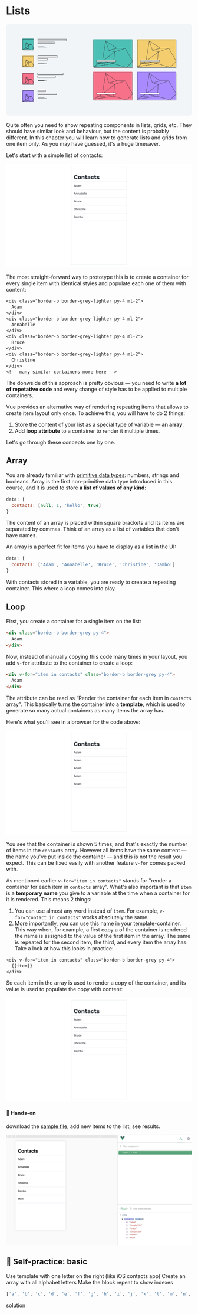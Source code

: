 # Lists

![hey](./media/lists-diagram-1.png)
<!-- todo: a nice illustration with a list and a grid / maybe real-world examples, but probably no -->

Quite often you need to show repeating components in lists, grids, etc. They should have similar look and behaviour, but the content is probably different. In this chapter you will learn how to generate lists and grids from one item only. As you may have guessed, it's a huge timesaver. 

Let's start with a simple list of contacts:

![hey](./media/lists-wireframes-1.png)

The most straight-forward way to prototype this is to create a container for every single item with identical styles and populate each one of them with content:

```vue
<div class="border-b border-grey-lighter py-4 ml-2">
  Adam
</div>
<div class="border-b border-grey-lighter py-4 ml-2">
  Annabelle
</div>
<div class="border-b border-grey-lighter py-4 ml-2">
  Bruce
</div>
<div class="border-b border-grey-lighter py-4 ml-2">
  Christine
</div>
<!-- many similar containers more here -->
```

The donwside of this approach is pretty obvious — you need to write **a lot of repetative code** and every change of style has to be applied to multiple containers.

Vue provides an alternative way of rendering repeating items that allows to create item layout only once. To achieve this, you will have to do 2 things:

1. Store the content of your list as a special type of variable — **an array**.
2. Add **loop attribute** to a container to render it multiple times.

Let's go through these concepts one by one.

## Array

You are already familiar with [primitive data types](./../Data/variables.md#variables): numbers, strings and booleans. Array is the first non-primitive data type introduced in this course, and it is used to store **a list of values of any kind**:

```js
data: {
  contacts: [null, 1, 'hello', true]
}
```

The content of an array is placed within square brackets and its items are separated by commas. Think of an array as a list of variables that don't have names.
<!-- todo: maybe say: Kinda, but will get to that in the next lesson. -->

An array is a perfect fit for items you have to display as a list in the UI:

```js
data: {
  contacts: ['Adam', 'Annabelle', 'Bruce', 'Christine', 'Dambo']
}
```

With contacts stored in a variable, you are ready to create a repeating container. This where a loop comes into play.


## Loop

First, you create a container for a single item on the list:

```html
<div class="border-b border-grey py-4">
  Adam
</div>
```

Now, instead of manually copying this code many times in your layout, you add `v-for` attribute to the container to create a loop:

```html
<div v-for="item in contacts" class="border-b border-grey py-4">
  Adam
</div>
```

The attribute can be read as “Render the container for each item in `contacts` array”. This basically turns the container into a **template**, which is used to generate so many actual containers as many items the array has.

Here's what you'll see in a browser for the code above: 

![hey](./media/lists-wireframes-2.png)

You see that the container is shown 5 times, and that's exactly the number of items in the `contacts` array. However all items have the same content — the name you've put inside the container — and this is not the result you expect. This can be fixed easily with another feature `v-for` comes packed with.

As mentioned earlier `v-for="item in contacts"` stands for "render a container for each item in `contacts` array". What's also important is that `item` is a **temporary name** you give to a variable at the time when a container for it is rendered. This means 2 things:
1. You can use almost any word instead of `item`. For example, `v-for="contact in contacts"` works absolutely the same.
2. More importantly, you can use this name in your template-container. This way when, for example, a first copy a of the container is rendered the name is assigned to the value of the first item in the array. The same is repeated for the second item, the third, and every item the array has. Take a look at how this looks in practice:

```vue
<div v-for="item in contacts" class="border-b border-grey py-4">
  {{item}}
</div>
```

So each item in the array is used to render a copy of the container, and its value is used to populate the copy with content:

![hey](./media/lists-wireframes-1.png)

<!-- todo: continue from here -->


<!-- `v-for` creates a loop, and 3 amazing things happen when you add it:
- You reference `contacts` array so the loop renders a copy of the container for every item in the array.
- You define a temporary name `contact` for a variable in the array. As mentioned above, a copy is created for every variable in the array, and the name gives you access to the variable when its copy is being rendered.
- You use the temporary name inside a container to render the value of the variable that was used to create the  -->

<!-- The attribute can be read as “Repeat the container for each value in `contacts` array. For each repetition allow me to access the value by the name of `contact`”. `contact` is a temporary name you give to an item in an array when it's being rendered. -->

<!-- todo: maybe an animation of how rendering works (see notepad) -->

#### 👐 Hands-on

download the [sample file](./../../../course-files/interaction-basics/lists-contacts-1.html.zip), add new items to the list, see results.

![hey](./media/tobegif1.png)

## 👶 Self-practice: basic

Use template with one letter on the right (like iOS contacts app)
Create an array with all alphabet letters <!--todo: maybe suggest a good way to do this-->
Make the block repeat to show indexes

<!-- ![hey](./media/lists-wireframes-2.png) -->

```js
['a', 'b', 'c', 'd', 'e', 'f', 'g', 'h', 'i', 'j', 'k', 'l', 'm', 'n', 'o', 'p', 'q', 'r', 's', 't', 'u', 'v', 'w', 'x', 'y', 'z']
```

[solution](./../../../course-files/interaction-basics/lists-contacts-2.html.zip)